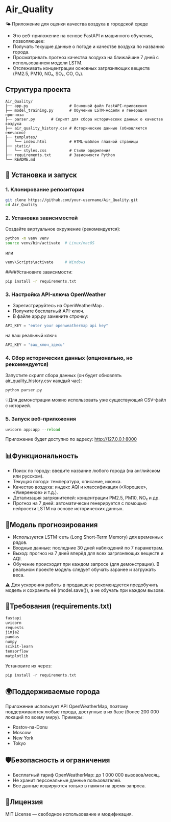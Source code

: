 # Air_Quality
🌤️ Приложение для оценки качества воздуха в городской среде 

- Это веб-приложение на основе FastAPI и машинного обучения, позволяющее: 
- Получать текущие данные о погоде и качестве воздуха по названию города.
- Просматривать прогноз качества воздуха на ближайшие 7 дней с использованием модели LSTM.
- Отслеживать концентрации основных загрязняющих веществ (PM2.5, PM10, NO₂, SO₂, CO, O₃).   

 ## Структура проекта 
 ```
Air_Quality/
├── app.py                  # Основной файл FastAPI-приложения
├── model_training.py       # Обучение LSTM-модели и генерация прогноза
├── parser.py       # Скрипт для сбора исторических данных о качестве воздуха
├── air_quality_history.csv # Исторические данные (обновляются ежечасно)
├── templates/
│   └── index.html          # HTML-шаблон главной страницы
├── static/
│   └── styles.css          # Стили оформления
├── requirements.txt        # Зависимости Python
└── README.md
 ```
 
 
## 🚀 Установка и запуск 

### 1. Клонирование репозитория 
```bash
git clone https://github.com/your-username/Air_Quality.git
cd Air_Quality
 ```
 
### 2. Установка зависимостей 
Создайте виртуальное окружение (рекомендуется): 
```bash
python -m venv venv
source venv/bin/activate  # Linux/macOS
```
или
```bash
venv\Scripts\activate     # Windows
 ```

####Установите зависимости: 
```bash
pip install -r requirements.txt
```
 
### 3. Настройка API-ключа OpenWeather 
- Зарегистрируйтесь на OpenWeatherMap .
- Получите бесплатный API-ключ.
- В файле app.py замените строчку:
```python
API_KEY = "enter your openweathermap api key"
```
на ваш реальный ключ: 
```python
API_KEY = "ваш_ключ_здесь"
```


### 4. Сбор исторических данных (опционально, но рекомендуется) 

Запустите скрипт сбора данных (он будет обновлять air_quality_history.csv каждый час): 
```python
python parser.py
```
💡Для демонстрации можно использовать уже существующий CSV-файл с историей. 
     

### 5. Запуск веб-приложения 
```python
uvicorn app:app --reload
```
Приложение будет доступно по адресу: http://127.0.0.1:8000  
 
## 📊Функциональность 

- Поиск по городу: введите название любого города (на английском или русском).
- Текущая погода: температура, описание, иконка.
- Качество воздуха: индекс AQI и классификация («Хорошее», «Умеренное» и т.д.).
- Детализация загрязнителей: концентрации PM2.5, PM10, NO₂ и др.
- Прогноз на 7 дней: автоматически генерируется с помощью нейросети LSTM на основе исторических данных.
     
## 🧠Модель прогнозирования 

- Используется LSTM-сеть (Long Short-Term Memory) для временных рядов.
- Входные данные: последние 30 дней наблюдений по 7 параметрам.
- Выход: прогноз на 7 дней вперёд для всех загрязняющих веществ и AQI.
- Обучение происходит при каждом запросе (для демонстрации). В реальном проекте модель следует обучать заранее и загружать веса.
     
⚠️ Для ускорения работы в продакшене рекомендуется предобучить модель и сохранить её (model.save()), а не обучать при каждом вызове. 
     

 
## 📝Требования (requirements.txt) 
```txt
fastapi
uvicorn
requests
jinja2
pandas
numpy
scikit-learn
tensorflow
matplotlib
```
 

Установите их через: 
```python
pip install -r requirements.txt
```
 
 
## 🌍Поддерживаемые города 

Приложение использует API OpenWeatherMap, поэтому поддерживаются любые города, доступные в их базе (более 200 000 локаций по всему миру). 
Примеры: 
- Rostov-na-Donu
- Moscow
- New York
- Tokyo
     
## 🛡️Безопасность и ограничения 
- Бесплатный тариф OpenWeatherMap: до 1 000 000 вызовов/месяц.
- Не хранит персональные данные пользователей.
- Все данные кэшируются только в памяти на время запроса.
     

 

## 📄Лицензия 

MIT License — свободное использование и модификация. 
